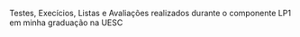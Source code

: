 Testes, Execícios, Listas e Avaliações realizados durante o componente LP1 em minha graduação na UESC
